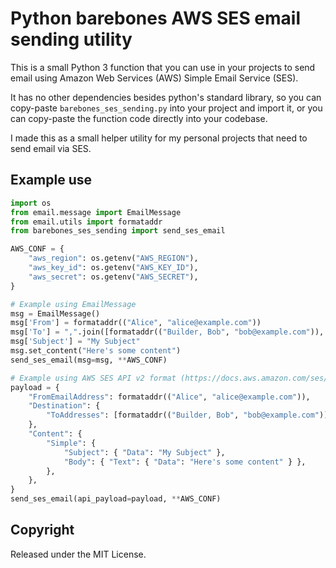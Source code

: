 # Python barebones AWS SES email sending utility

This is a small Python 3 function that you can use in your projects to send email using Amazon Web Services (AWS) Simple Email Service (SES).

It has no other dependencies besides python's standard library, so you can copy-paste `barebones_ses_sending.py` into your project and import it, or you can copy-paste the function code directly into your codebase.

I made this as a small helper utility for my personal projects that need to send email via SES.

## Example use

```python
import os
from email.message import EmailMessage
from email.utils import formataddr
from barebones_ses_sending import send_ses_email

AWS_CONF = {
    "aws_region": os.getenv("AWS_REGION"),
    "aws_key_id": os.getenv("AWS_KEY_ID"),
    "aws_secret": os.getenv("AWS_SECRET"),
}

# Example using EmailMessage
msg = EmailMessage()
msg['From'] = formataddr(("Alice", "alice@example.com"))
msg['To'] = ",".join([formataddr(("Builder, Bob", "bob@example.com")), formataddr(("Carol", "carol@example.com"))])
msg['Subject'] = "My Subject"
msg.set_content("Here's some content")
send_ses_email(msg=msg, **AWS_CONF)

# Example using AWS SES API v2 format (https://docs.aws.amazon.com/ses/latest/APIReference-V2/API_SendEmail.html)
payload = {
    "FromEmailAddress": formataddr(("Alice", "alice@example.com")),
    "Destination": {
        "ToAddresses": [formataddr(("Builder, Bob", "bob@example.com")), formataddr(("Carol", "carol@example.com"))],
    },
    "Content": {
        "Simple": {
            "Subject": { "Data": "My Subject" },
            "Body": { "Text": { "Data": "Here's some content" } },
        },
    },
}
send_ses_email(api_payload=payload, **AWS_CONF)
```

## Copyright

Released under the MIT License.
